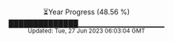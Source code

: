 <p align="center">
⏳Year Progress (48.56 %) <br>
██████████████▁▁▁▁▁▁▁▁▁▁▁▁▁▁▁▁ <br>
<sub>Updated: Tue, 27 Jun 2023 06:03:04 GMT</sub>
</p>

